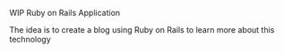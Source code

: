 WIP Ruby on Rails Application

The idea is to create a blog using Ruby on Rails to learn more about this technology
